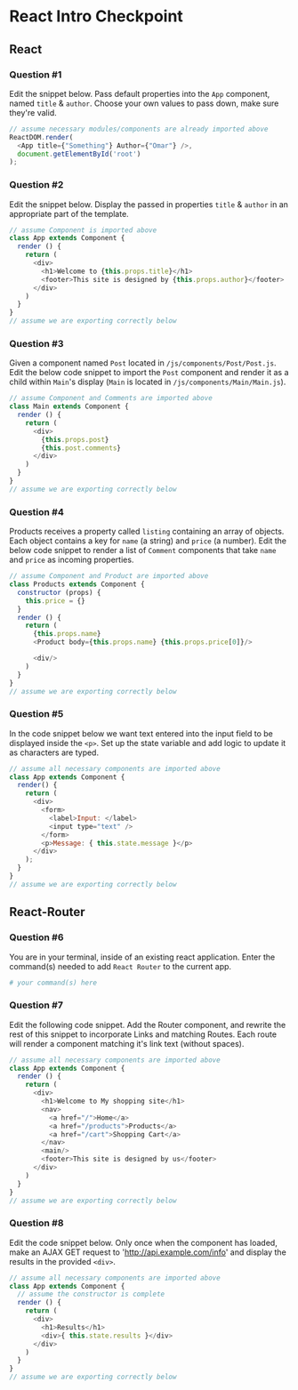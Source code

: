 # React Intro Checkpoint

## React

### Question #1

Edit the snippet below. Pass default properties into the `App` component, named `title` & `author`. Choose your own values to pass down, make sure they're valid.

```js
// assume necessary modules/components are already imported above
ReactDOM.render(
  <App title={"Something"} Author={"Omar"} />,
  document.getElementById('root')
);
```

### Question #2

Edit the snippet below. Display the passed in properties `title` & `author` in an appropriate part of the template.

```js
// assume Component is imported above
class App extends Component {
  render () {
    return (
      <div>
        <h1>Welcome to {this.props.title}</h1>
        <footer>This site is designed by {this.props.author}</footer>
      </div>
    )
  }
}
// assume we are exporting correctly below
```

### Question #3

Given a component named `Post` located in `/js/components/Post/Post.js`. Edit the below code snippet to import the `Post` component and render it as a child within `Main`'s display (`Main` is located in `/js/components/Main/Main.js`).

```js
// assume Component and Comments are imported above
class Main extends Component {
  render () {
    return (
      <div>
        {this.props.post}
        {this.post.comments}
      </div>
    )
  }
}
// assume we are exporting correctly below
```

### Question #4

Products receives a property called `listing` containing an array of objects. Each object contains a key for `name` (a string) and `price` (a number). Edit the below code snippet to render a list of `Comment` components that take `name` and `price` as incoming properties.

```js
// assume Component and Product are imported above
class Products extends Component {
  constructor (props) {
    this.price = {}
  }
  render () {
    return (
      {this.props.name}
      <Product body={this.props.name} {this.props.price[0]}/>

      <div/>
    )
  }
}
// assume we are exporting correctly below
```

### Question #5

In the code snippet below we want text entered into the input field to be displayed inside the `<p>`. Set up the state variable and add logic to update it as characters are typed.

```js
// assume all necessary components are imported above
class App extends Component {
  render() {
    return (
      <div>
        <form>
          <label>Input: </label>
          <input type="text" />
        </form>
        <p>Message: { this.state.message }</p>
      </div>
    );
  }
}
// assume we are exporting correctly below
```

## React-Router

### Question #6

You are in your terminal, inside of an existing react application. Enter the command(s) needed to add `React Router` to the current app.

```bash
# your command(s) here
```

### Question #7

Edit the following code snippet. Add the Router component, and rewrite the rest of this snippet to incorporate Links and matching Routes. Each route will render a component matching it's link text (without spaces).

```js
// assume all necessary components are imported above
class App extends Component {
  render () {
    return (
      <div>
        <h1>Welcome to My shopping site</h1>
        <nav>
          <a href="/">Home</a>
          <a href="/products">Products</a>
          <a href="/cart">Shopping Cart</a>
        </nav>
        <main/>
        <footer>This site is designed by us</footer>
      </div>
    )
  }
}
// assume we are exporting correctly below
```

### Question #8

Edit the code snippet below. Only once when the component has loaded, make an AJAX GET request to 'http://api.example.com/info' and display the results in the provided `<div>`.

```js
// assume all necessary components are imported above
class App extends Component {
  // assume the constructor is complete
  render () {
    return (
      <div>
        <h1>Results</h1>
        <div>{ this.state.results }</div>
      </div>
    )
  }
}
// assume we are exporting correctly below
```
